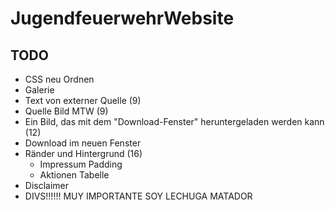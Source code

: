# JugendfeuerwehrWebsite

## TODO
- CSS neu Ordnen
- Galerie
- Text von externer Quelle (9)
- Quelle Bild MTW (9)
- Ein Bild, das mit dem "Download-Fenster" heruntergeladen werden kann (12)
- Download im neuen Fenster
- Ränder und Hintergrund (16)
	- Impressum Padding
	- Aktionen Tabelle
- Disclaimer
- DIVS!!!!!! MUY IMPORTANTE SOY LECHUGA MATADOR
